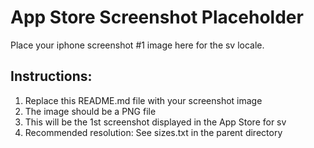 # App Store Screenshot Placeholder

Place your iphone screenshot #1 image here for the sv locale.

## Instructions:
1. Replace this README.md file with your screenshot image
2. The image should be a PNG file
3. This will be the 1st screenshot displayed in the App Store for sv
4. Recommended resolution: See sizes.txt in the parent directory
